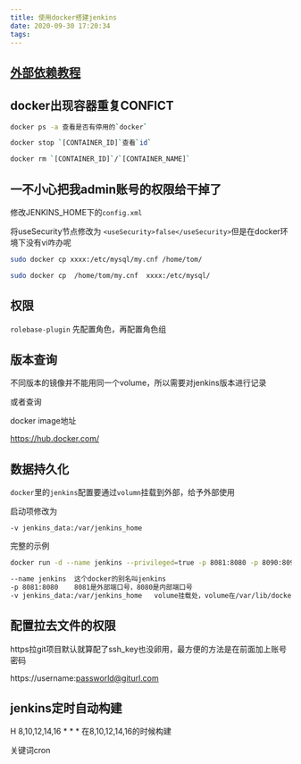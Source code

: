 ```yaml
---
title: 使用docker搭建jenkins
date: 2020-09-30 17:20:34
tags:
---
```


## [外部依赖教程](https://www.jianshu.com/p/12c9a9654f83)

## docker出现容器重复CONFICT
```bash
docker ps -a 查看是否有停用的`docker`

docker stop `[CONTAINER_ID]`查看`id`

docker rm `[CONTAINER_ID]`/`[CONTAINER_NAME]`
```
## 一不小心把我admin账号的权限给干掉了

修改JENKINS_HOME下的`config.xml`

将useSecurity节点修改为 `<useSecurity>false</useSecurity>`但是在docker环境下没有vi咋办呢
```bash
sudo docker cp xxxx:/etc/mysql/my.cnf /home/tom/

sudo docker cp  /home/tom/my.cnf  xxxx:/etc/mysql/
```
## 权限

`rolebase-plugin` 先配置角色，再配置角色组

## 版本查询

不同版本的镜像并不能用同一个volume，所以需要对jenkins版本进行记录

或者查询

docker image地址

https://hub.docker.com/


## 数据持久化

`docker`里的`jenkins`配置要通过`volumn`挂载到外部，给予外部使用

启动项修改为

`-v jenkins_data:/var/jenkins_home`

完整的示例
```bash
docker run -d --name jenkins --privileged=true -p 8081:8080 -p 8090:8090 -v ${jenkinsDataPath}:/var/jenkins_home jenkins/jenkins:2.265
```
```bash
--name jenkins  这个docker的别名叫jenkins
-p 8081:8080    8081是外部端口号，8080是内部端口号
-v jenkins_data:/var/jenkins_home   volume挂载处，volume在/var/lib/docker/volumes
```

## 配置拉去文件的权限

https拉git项目默认就算配了ssh_key也没卵用，最方便的方法是在前面加上账号密码

https://username:passworld@giturl.com

## jenkins定时自动构建

H 8,10,12,14,16 * * *  在8,10,12,14,16的时候构建

关键词cron